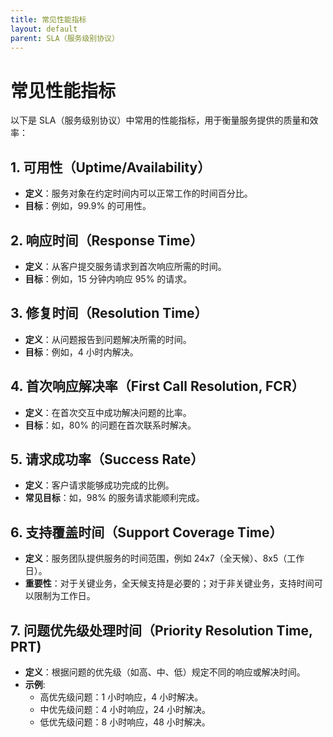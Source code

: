 ```yaml
---
title: 常见性能指标
layout: default
parent: SLA（服务级别协议）
---
```


# 常见性能指标

以下是 SLA（服务级别协议）中常用的性能指标，用于衡量服务提供的质量和效率：

## 1. 可用性（Uptime/Availability）
- **定义**：服务对象在约定时间内可以正常工作的时间百分比。
- **目标**：例如，99.9% 的可用性。

## 2. 响应时间（Response Time）
- **定义**：从客户提交服务请求到首次响应所需的时间。
- **目标**：例如，15 分钟内响应 95% 的请求。

## 3. 修复时间（Resolution Time）
- **定义**：从问题报告到问题解决所需的时间。
- **目标**：例如，4 小时内解决。

## 4. 首次响应解决率（First Call Resolution, FCR）
- **定义**：在首次交互中成功解决问题的比率。
- **目标**：如，80% 的问题在首次联系时解决。

## 5. 请求成功率（Success Rate）
- **定义**：客户请求能够成功完成的比例。
- **常见目标**：如，98% 的服务请求能顺利完成。

## 6. 支持覆盖时间（Support Coverage Time）
- **定义**：服务团队提供服务的时间范围，例如 24x7（全天候）、8x5（工作日）。
- **重要性**：对于关键业务，全天候支持是必要的；对于非关键业务，支持时间可以限制为工作日。

## 7. 问题优先级处理时间（Priority Resolution Time, PRT)
- **定义**：根据问题的优先级（如高、中、低）规定不同的响应或解决时间。
- **示例**:
  - 高优先级问题：1 小时响应，4 小时解决。
  - 中优先级问题：4 小时响应，24 小时解决。
  - 低优先级问题：8 小时响应，48 小时解决。

